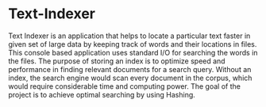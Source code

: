 # Text-Indexer
Text Indexer is an application that helps to locate a particular text faster in given set of large data by keeping track of words and their locations in files. This console based application uses standard I/O for searching the words in the files. The purpose of storing an index is to optimize speed and performance in finding relevant documents for a search query. Without an index, the search engine would scan every document in the corpus, which would require considerable time and computing power. The goal of the project is to achieve optimal searching by using Hashing.
